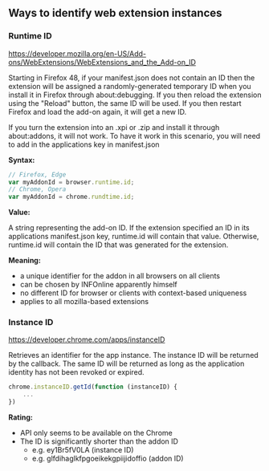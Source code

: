 ## Ways to identify web extension instances

### Runtime ID

https://developer.mozilla.org/en-US/Add-ons/WebExtensions/WebExtensions_and_the_Add-on_ID

Starting in Firefox 48, if your manifest.json does not contain an ID then the extension will be assigned a randomly-generated temporary ID when you install it in Firefox through about:debugging. If you then reload the extension using the "Reload" button, the same ID will be used. If you then restart Firefox and load the add-on again, it will get a new ID.

If you turn the extension into an .xpi or .zip and install it through about:addons, it will not work. To have it work in this scenario, you will need to add in the applications key in manifest.json

**Syntax:**

```javascript
// Firefox, Edge
var myAddonId = browser.runtime.id;
// Chrome, Opera
var myAddonId = chrome.rundtime.id;
```

**Value:**

A string representing the add-on ID. If the extension specified an ID in its applications manifest.json key, runtime.id will contain that value. Otherwise, runtime.id will contain the ID that was generated for the extension.

**Meaning:**

- a unique identifier for the addon in all browsers on all clients
- can be chosen by INFOnline apparently himself
- no different ID for browser or clients with context-based uniqueness
- applies to all mozilla-based extensions


### Instance ID

https://developer.chrome.com/apps/instanceID

Retrieves an identifier for the app instance. The instance ID will be returned by the callback. The same ID will be returned as long as the application identity has not been revoked or expired.

```javascript
chrome.instanceID.getId(function (instanceID) {
    ...
})
```

**Rating:**

- API only seems to be available on the Chrome
- The ID is significantly shorter than the addon ID
    - e.g. ey1Br5fV0LA (instance ID)
    - e.g. glfdihaglkfpgoeikekgpiijidoffio (addon ID)
